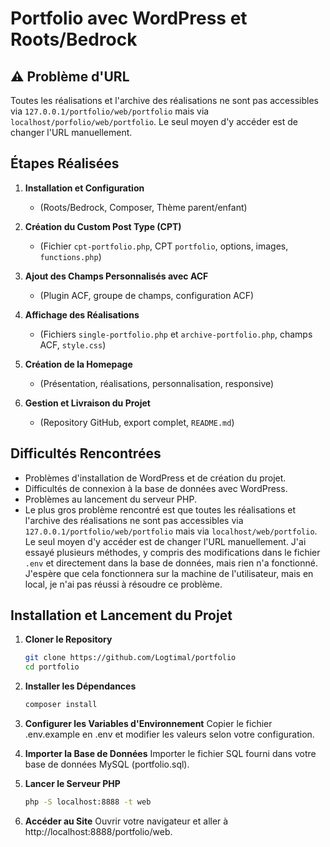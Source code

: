 # Portfolio avec WordPress et Roots/Bedrock

## ⚠️ Problème d'URL

Toutes les réalisations et l'archive des réalisations ne sont pas accessibles via `127.0.0.1/portfolio/web/portfolio` mais via `localhost/porfolio/web/portfolio`. Le seul moyen d'y accéder est de changer l'URL manuellement.

## Étapes Réalisées

1. **Installation et Configuration**
    - (Roots/Bedrock, Composer, Thème parent/enfant)

2. **Création du Custom Post Type (CPT)**
    - (Fichier `cpt-portfolio.php`, CPT `portfolio`, options, images, `functions.php`)

3. **Ajout des Champs Personnalisés avec ACF**
    - (Plugin ACF, groupe de champs, configuration ACF)

4. **Affichage des Réalisations**
    - (Fichiers `single-portfolio.php` et `archive-portfolio.php`, champs ACF, `style.css`)

5. **Création de la Homepage**
    - (Présentation, réalisations, personnalisation, responsive)

6. **Gestion et Livraison du Projet**
    - (Repository GitHub, export complet, `README.md`)

## Difficultés Rencontrées

- Problèmes d'installation de WordPress et de création du projet.
- Difficultés de connexion à la base de données avec WordPress.
- Problèmes au lancement du serveur PHP.
- Le plus gros problème rencontré est que toutes les réalisations et l'archive des réalisations ne sont pas accessibles via `127.0.0.1/portfolio/web/portfolio` mais via `localhost/web/portfolio`. Le seul moyen d'y accéder est de changer l'URL manuellement. J'ai essayé plusieurs méthodes, y compris des modifications dans le fichier `.env` et directement dans la base de données, mais rien n'a fonctionné. J'espère que cela fonctionnera sur la machine de l'utilisateur, mais en local, je n'ai pas réussi à résoudre ce problème.

## Installation et Lancement du Projet

1. **Cloner le Repository**
   ```sh
   git clone https://github.com/Logtimal/portfolio
   cd portfolio

2. **Installer les Dépendances**
   ```sh
   composer install

3. **Configurer les Variables d'Environnement**
Copier le fichier .env.example en .env et modifier les valeurs selon votre configuration.

4. **Importer la Base de Données**
Importer le fichier SQL fourni dans votre base de données MySQL (portfolio.sql).

5. **Lancer le Serveur PHP**
    ```sh
    php -S localhost:8888 -t web

6. **Accéder au Site**
Ouvrir votre navigateur et aller à http://localhost:8888/portfolio/web.